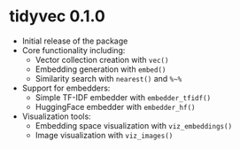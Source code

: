 # tidyvec 0.1.0

* Initial release of the package
* Core functionality including:
  * Vector collection creation with `vec()`
  * Embedding generation with `embed()`
  * Similarity search with `nearest()` and `%~%`
* Support for embedders:
  * Simple TF-IDF embedder with `embedder_tfidf()`
  * HuggingFace embedder with `embedder_hf()`
* Visualization tools:
  * Embedding space visualization with `viz_embeddings()`
  * Image visualization with `viz_images()`

